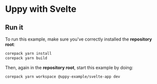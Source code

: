 # Uppy with Svelte

## Run it

To run this example, make sure you've correctly installed the **repository root**:

```sh
corepack yarn install
corepack yarn build
```

Then, again in the **repository root**, start this example by doing:

```sh
corepack yarn workspace @uppy-example/svelte-app dev
```
